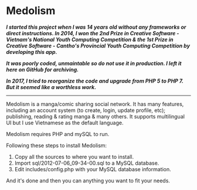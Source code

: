 Medolism
========

***I started this project when I was 14 years old without any frameworks or direct instructions. In 2014, I won the 2nd Prize in Creative Software - Vietnam's National Youth Computing Competition & the 1st Prize in Creative Software - Cantho's Provincial Youth Computing Competition by developing this app.***

***It was poorly coded, unmaintable so do not use it in production. I left it here on GitHub for archiving.***

***In 2017, I tried to reorganize the code and upgrade from PHP 5 to PHP 7. But it seemed like a worthless work.***

---

Medolism is a manga/comic sharing social network. It has many features, including an account system (to create, login, update profile, etc); publishing, reading & rating manga & many others. It supports multilingual UI but I use Vietnamese as the default language.

Medolism requires PHP and mySQL to run.

Following these steps to install Medolism:
  1. Copy all the sources to where you want to install.
  2. Import sql/2012-07-06_09-34-00.sql to a MySQL database.
  3. Edit includes/config.php with your MySQL database information.

And it's done and then you can anything you want to fit your needs.
